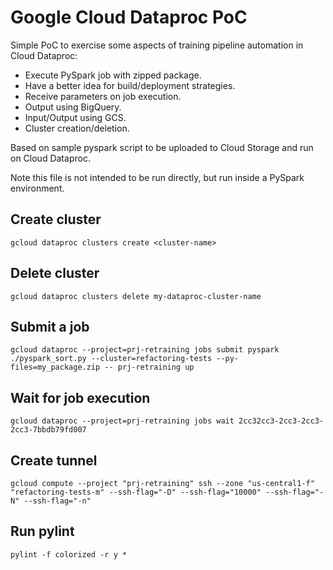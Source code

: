 # Google Cloud Dataproc PoC

Simple PoC to exercise some aspects of training pipeline automation in Cloud Dataproc:
 - Execute PySpark job with zipped package.
 - Have a better idea for build/deployment strategies.
 - Receive parameters on job execution.
 - Output using BigQuery.
 - Input/Output using GCS.
 - Cluster creation/deletion.

Based on sample pyspark script to be uploaded to Cloud Storage and run on Cloud Dataproc.

Note this file is not intended to be run directly, but run inside a PySpark environment.

## Create cluster
```
gcloud dataproc clusters create <cluster-name>
```

## Delete cluster
```
gcloud dataproc clusters delete my-dataproc-cluster-name
```

## Submit a job
```
gcloud dataproc --project=prj-retraining jobs submit pyspark ./pyspark_sort.py --cluster=refactoring-tests --py-files=my_package.zip -- prj-retraining up
```

## Wait for job execution
```
gcloud dataproc --project=prj-retraining jobs wait 2cc32cc3-2cc3-2cc3-2cc3-7bbdb79fd007
```

## Create tunnel
```
gcloud compute --project "prj-retraining" ssh --zone "us-central1-f" "refactoring-tests-m" --ssh-flag="-D" --ssh-flag="10000" --ssh-flag="-N" --ssh-flag="-n"
```

## Run pylint
```
pylint -f colorized -r y *
```
